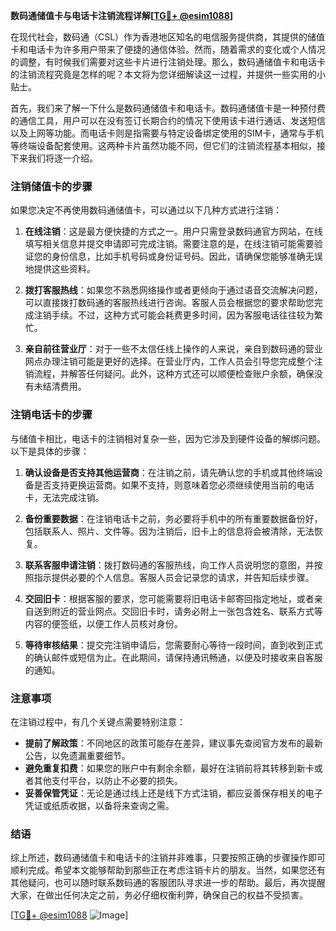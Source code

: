 **数码通储值卡与电话卡注销流程详解[[TG💪+ @esim1088](https://t.me/s/esim1088)]**

在现代社会，数码通（CSL）作为香港地区知名的电信服务提供商，其提供的储值卡和电话卡为许多用户带来了便捷的通信体验。然而，随着需求的变化或个人情况的调整，有时候我们需要对这些卡片进行注销处理。那么，数码通储值卡和电话卡的注销流程究竟是怎样的呢？本文将为您详细解读这一过程，并提供一些实用的小贴士。

首先，我们来了解一下什么是数码通储值卡和电话卡。数码通储值卡是一种预付费的通信工具，用户可以在没有签订长期合约的情况下使用该卡进行通话、发送短信以及上网等功能。而电话卡则是指需要与特定设备绑定使用的SIM卡，通常与手机等终端设备配套使用。这两种卡片虽然功能不同，但它们的注销流程基本相似，接下来我们将逐一介绍。

### 注销储值卡的步骤

如果您决定不再使用数码通储值卡，可以通过以下几种方式进行注销：

1. **在线注销**：这是最方便快捷的方式之一。用户只需登录数码通官方网站，在线填写相关信息并提交申请即可完成注销。需要注意的是，在线注销可能需要验证您的身份信息，比如手机号码或身份证号码。因此，请确保您能够准确无误地提供这些资料。

2. **拨打客服热线**：如果您不熟悉网络操作或者更倾向于通过语音交流解决问题，可以直接拨打数码通的客服热线进行咨询。客服人员会根据您的要求帮助您完成注销手续。不过，这种方式可能会耗费更多时间，因为客服电话往往较为繁忙。

3. **亲自前往营业厅**：对于一些不太信任线上操作的人来说，亲自到数码通的营业网点办理注销可能是更好的选择。在营业厅内，工作人员会引导您完成整个注销流程，并解答任何疑问。此外，这种方式还可以顺便检查账户余额，确保没有未结清费用。

### 注销电话卡的步骤

与储值卡相比，电话卡的注销相对复杂一些，因为它涉及到硬件设备的解绑问题。以下是具体的步骤：

1. **确认设备是否支持其他运营商**：在注销之前，请先确认您的手机或其他终端设备是否支持更换运营商。如果不支持，则意味着您必须继续使用当前的电话卡，无法完成注销。

2. **备份重要数据**：在注销电话卡之前，务必要将手机中的所有重要数据备份好，包括联系人、照片、文件等。因为注销后，旧卡上的信息将会被清除，无法恢复。

3. **联系客服申请注销**：拨打数码通的客服热线，向工作人员说明您的意图，并按照指示提供必要的个人信息。客服人员会记录您的请求，并告知后续步骤。

4. **交回旧卡**：根据客服的要求，您可能需要将旧电话卡邮寄回指定地址，或者亲自送到附近的营业网点。交回旧卡时，请务必附上一张包含姓名、联系方式等内容的便签纸，以便工作人员核对身份。

5. **等待审核结果**：提交完注销申请后，您需要耐心等待一段时间，直到收到正式的确认邮件或短信为止。在此期间，请保持通讯畅通，以便及时接收来自客服的通知。

### 注意事项

在注销过程中，有几个关键点需要特别注意：

- **提前了解政策**：不同地区的政策可能存在差异，建议事先查阅官方发布的最新公告，以免遗漏重要细节。
- **避免重复扣费**：如果您的账户中有剩余余额，最好在注销前将其转移到新卡或者其他支付平台，以防止不必要的损失。
- **妥善保管凭证**：无论是通过线上还是线下方式注销，都应妥善保存相关的电子凭证或纸质收据，以备将来查询之需。

### 结语

综上所述，数码通储值卡和电话卡的注销并非难事，只要按照正确的步骤操作即可顺利完成。希望本文能够帮助到那些正在考虑注销卡片的朋友。当然，如果您还有其他疑问，也可以随时联系数码通的客服团队寻求进一步的帮助。最后，再次提醒大家，在做出任何决定之前，务必仔细权衡利弊，确保自己的权益不受损害。

[[TG💪+ @esim1088](https://t.me/s/esim1088) ![Image](https://i.postimg.cc/4NQfJmqS/Snipaste-2025-05-13-00-14-12.png)]